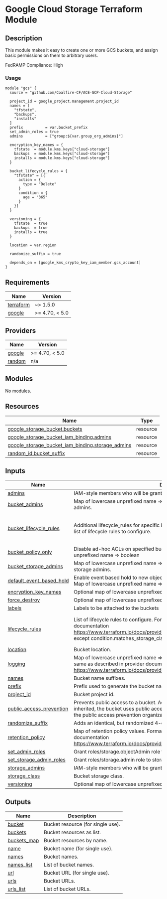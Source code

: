 # Google Cloud Storage Terraform Module

## Description

This module makes it easy to create one or more GCS buckets, and assign basic permissions on them to arbitrary users. 

FedRAMP Compliance: High

### Usage

```
module "gcs" {
  source = "github.com/Coalfire-CF/ACE-GCP-Cloud-Storage"

  project_id = google_project.management.project_id
  names = [
    "tfstate",
    "backups",
    "installs"
  ]
  prefix          = var.bucket_prefix
  set_admin_roles = true
  admins          = ["group:${var.group_org_admins}"]

  encryption_key_names = {
    tfstate  = module.kms.keys["cloud-storage"]
    backups  = module.kms.keys["cloud-storage"]
    installs = module.kms.keys["cloud-storage"]
  }

  bucket_lifecycle_rules = {
    "tfstate" = [{
      action = {
        type = "Delete"
      }
      condition = {
        age = "365"
      }
    }]
  }

  versioning = {
    tfstate  = true
    backups  = true
    installs = true
  }

  location = var.region

  randomize_suffix = true

  depends_on = [google_kms_crypto_key_iam_member.gcs_account]
}
```

<!-- BEGIN_TF_DOCS -->
## Requirements

| Name | Version |
|------|---------|
| <a name="requirement_terraform"></a> [terraform](#requirement\_terraform) | ~> 1.5.0 |
| <a name="requirement_google"></a> [google](#requirement\_google) | >= 4.70, < 5.0 |

## Providers

| Name | Version |
|------|---------|
| <a name="provider_google"></a> [google](#provider\_google) | >= 4.70, < 5.0 |
| <a name="provider_random"></a> [random](#provider\_random) | n/a |

## Modules

No modules.

## Resources

| Name | Type |
|------|------|
| [google_storage_bucket.buckets](https://registry.terraform.io/providers/hashicorp/google/latest/docs/resources/storage_bucket) | resource |
| [google_storage_bucket_iam_binding.admins](https://registry.terraform.io/providers/hashicorp/google/latest/docs/resources/storage_bucket_iam_binding) | resource |
| [google_storage_bucket_iam_binding.storage_admins](https://registry.terraform.io/providers/hashicorp/google/latest/docs/resources/storage_bucket_iam_binding) | resource |
| [random_id.bucket_suffix](https://registry.terraform.io/providers/hashicorp/random/latest/docs/resources/id) | resource |

## Inputs

| Name | Description | Type | Default | Required |
|------|-------------|------|---------|:--------:|
| <a name="input_admins"></a> [admins](#input\_admins) | IAM-style members who will be granted roles/storage.objectAdmin on all buckets. | `list(string)` | `[]` | no |
| <a name="input_bucket_admins"></a> [bucket\_admins](#input\_bucket\_admins) | Map of lowercase unprefixed name => comma-delimited IAM-style per-bucket admins. | `map(string)` | `{}` | no |
| <a name="input_bucket_lifecycle_rules"></a> [bucket\_lifecycle\_rules](#input\_bucket\_lifecycle\_rules) | Additional lifecycle\_rules for specific buckets. Map of lowercase unprefixed name => list of lifecycle rules to configure. | <pre>map(set(object({<br>    action    = map(string)<br>    condition = map(string)<br>  })))</pre> | `{}` | no |
| <a name="input_bucket_policy_only"></a> [bucket\_policy\_only](#input\_bucket\_policy\_only) | Disable ad-hoc ACLs on specified buckets. Defaults to true. Map of lowercase unprefixed name => boolean | `map(bool)` | `{}` | no |
| <a name="input_bucket_storage_admins"></a> [bucket\_storage\_admins](#input\_bucket\_storage\_admins) | Map of lowercase unprefixed name => comma-delimited IAM-style per-bucket storage admins. | `map(string)` | `{}` | no |
| <a name="input_default_event_based_hold"></a> [default\_event\_based\_hold](#input\_default\_event\_based\_hold) | Enable event based hold to new objects added to specific bucket. Defaults to false. Map of lowercase unprefixed name => boolean | `map(bool)` | `{}` | no |
| <a name="input_encryption_key_names"></a> [encryption\_key\_names](#input\_encryption\_key\_names) | Optional map of lowercase unprefixed name => string, empty strings are ignored. | `map(string)` | `{}` | no |
| <a name="input_force_destroy"></a> [force\_destroy](#input\_force\_destroy) | Optional map of lowercase unprefixed name => boolean, defaults to false. | `map(bool)` | `{}` | no |
| <a name="input_labels"></a> [labels](#input\_labels) | Labels to be attached to the buckets | `map(string)` | `{}` | no |
| <a name="input_lifecycle_rules"></a> [lifecycle\_rules](#input\_lifecycle\_rules) | List of lifecycle rules to configure. Format is the same as described in provider documentation https://www.terraform.io/docs/providers/google/r/storage_bucket.html#lifecycle_rule except condition.matches\_storage\_class should be a comma delimited string. | <pre>set(object({<br>    action    = map(string)<br>    condition = map(string)<br>  }))</pre> | `[]` | no |
| <a name="input_location"></a> [location](#input\_location) | Bucket location. | `string` | `"US"` | no |
| <a name="input_logging"></a> [logging](#input\_logging) | Map of lowercase unprefixed name => bucket logging config object. Format is the same as described in provider documentation https://www.terraform.io/docs/providers/google/r/storage_bucket.html#logging | `any` | `{}` | no |
| <a name="input_names"></a> [names](#input\_names) | Bucket name suffixes. | `list(string)` | n/a | yes |
| <a name="input_prefix"></a> [prefix](#input\_prefix) | Prefix used to generate the bucket name. | `string` | `""` | no |
| <a name="input_project_id"></a> [project\_id](#input\_project\_id) | Bucket project id. | `string` | n/a | yes |
| <a name="input_public_access_prevention"></a> [public\_access\_prevention](#input\_public\_access\_prevention) | Prevents public access to a bucket. Acceptable values are inherited or enforced. If inherited, the bucket uses public access prevention, only if the bucket is subject to the public access prevention organization policy constraint. | `string` | `"inherited"` | no |
| <a name="input_randomize_suffix"></a> [randomize\_suffix](#input\_randomize\_suffix) | Adds an identical, but randomized 4-character suffix to all bucket names | `bool` | `false` | no |
| <a name="input_retention_policy"></a> [retention\_policy](#input\_retention\_policy) | Map of retention policy values. Format is the same as described in provider documentation https://www.terraform.io/docs/providers/google/r/storage_bucket#retention_policy | `any` | `{}` | no |
| <a name="input_set_admin_roles"></a> [set\_admin\_roles](#input\_set\_admin\_roles) | Grant roles/storage.objectAdmin role to admins and bucket\_admins. | `bool` | `false` | no |
| <a name="input_set_storage_admin_roles"></a> [set\_storage\_admin\_roles](#input\_set\_storage\_admin\_roles) | Grant roles/storage.admin role to storage\_admins and bucket\_storage\_admins. | `bool` | `false` | no |
| <a name="input_storage_admins"></a> [storage\_admins](#input\_storage\_admins) | IAM-style members who will be granted roles/storage.admin on all buckets. | `list(string)` | `[]` | no |
| <a name="input_storage_class"></a> [storage\_class](#input\_storage\_class) | Bucket storage class. | `string` | `"STANDARD"` | no |
| <a name="input_versioning"></a> [versioning](#input\_versioning) | Optional map of lowercase unprefixed name => boolean, defaults to false. | `map(bool)` | `{}` | no |

## Outputs

| Name | Description |
|------|-------------|
| <a name="output_bucket"></a> [bucket](#output\_bucket) | Bucket resource (for single use). |
| <a name="output_buckets"></a> [buckets](#output\_buckets) | Bucket resources as list. |
| <a name="output_buckets_map"></a> [buckets\_map](#output\_buckets\_map) | Bucket resources by name. |
| <a name="output_name"></a> [name](#output\_name) | Bucket name (for single use). |
| <a name="output_names"></a> [names](#output\_names) | Bucket names. |
| <a name="output_names_list"></a> [names\_list](#output\_names\_list) | List of bucket names. |
| <a name="output_url"></a> [url](#output\_url) | Bucket URL (for single use). |
| <a name="output_urls"></a> [urls](#output\_urls) | Bucket URLs. |
| <a name="output_urls_list"></a> [urls\_list](#output\_urls\_list) | List of bucket URLs. |
<!-- END_TF_DOCS -->